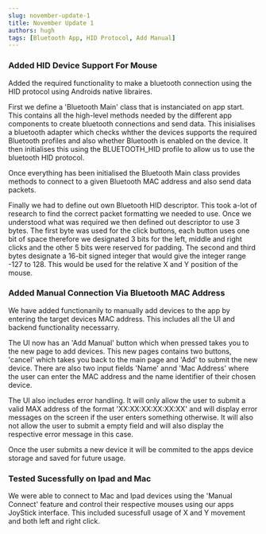 ```yaml
---
slug: november-update-1
title: November Update 1
authors: hugh
tags: [Bluetooth App, HID Protocol, Add Manual]
---
```


### Added HID Device Support For Mouse

Added the required functionality to make a bluetooth connection using the HID protocol using Androids native libraires.

First we define a 'Bluetooth Main' class that is instanciated on app start. This contains all the high-level methods needed by the different app components to create bluetooth connections and send data. This inisialises a bluetooth adapter which checks whther the devices supports the required Bluetooth profiles and also whether Bluetooth is enabled on the device. It then initialises this using the BLUETOOTH_HID profile to allow us to use the bluetooth HID protocol.

Once everything has been initialised the Bluetooth Main class provides methods to connect to a given Bluetooth MAC address and also send data packets.

Finally we had to define out own Bluetooth HID descriptor. This took a-lot of research to find the correct packet formatting we needed to use. Once we understood what was required we then defined out descriptor to use 3 bytes. The first byte was used for the click buttons, each button uses one bit of space therefore we designated 3 bits for the left, middle and right clicks and the other 5 bits were reserved for padding. The second and third bytes designate a 16-bit signed integer that would give the integer range -127 to 128. This would be used for the relative X and Y position of the mouse.

### Added Manual Connection Via Bluetooth MAC Address

We have added functionanily to manually add devices to the app by entering the target devices MAC address. This includes all the UI and backend functionality necessarry.

The UI now has an 'Add Manual' button which when pressed takes you to the new page to add devices. This new pages contains two buttons, 'cancel' which takes you back to the main page and 'Add' to submit the new device. There are also two input fields 'Name' annd 'Mac Address' where the user can enter the MAC address and the name identifier of their chosen device.

The UI also includes error handling. It will only allow the user to submit a valid MAX address of the format 'XX:XX:XX:XX:XX:XX' and will display error messages on the screen if the user enters something otherwise. It will also not allow the user to submit a empty field and will also display the respective error message in this case.

Once the user submits a new device it will be commited to the apps device storage and saved for future usage.

### Tested Sucessfully on Ipad and Mac

We were able to connect to Mac and Ipad devices using the 'Manual Connect' feature and control their respective mouses using our apps JoyStick interface. This included sucessfull usage of X and Y movement and both left and right click.